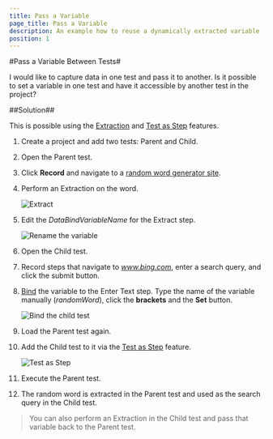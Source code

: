 ```yaml
---
title: Pass a Variable
page_title: Pass a Variable
description: An example how to reuse a dynamically extracted variable (during runtime) in different tests.
position: 1
---
```

#Pass a Variable Between Tests#

I would like to capture data in one test and pass it to another. Is it possible to set a variable in one test and have it accessible by another test in the project?

##Solution##

This is possible using the <a href="/features/recorder/verifications/Extraction" target="_blank">Extraction</a> and <a href="/features/custom-steps/test-as-step" target="_blank">Test as Step</a> features.

1. Create a project and add two tests: Parent and Child.

2. Open the Parent test.

3. Click **Record** and navigate to a <a href="http://watchout4snakes.com/wo4snakes/Random/RandomWordPlus" target="_blank">random word generator site</a>.

4. Perform an Extraction on the word.

	![Extract][1]

5. Edit the *DataBindVariableName* for the Extract step.

	![Rename the variable][2]

6. Open the Child test.

7. Record steps that navigate to *www.bing.com*, enter a search query, and click the submit button.

8. <a href="/features/data-driven-testing/attach-columns-input-values" target="_blank">Bind</a> the variable to the Enter Text step. Type the name of the variable manually (*randomWord*), click the **brackets** and the **Set** button.

	![Bind the child test][3]

9. Load the Parent test again.

10. Add the Child test to it via the <a href="/features/custom-steps/test-as-step" target="_blank">Test as Step</a> feature.

	![Test as Step][4]

11. Execute the Parent test.


12. The random word is extracted in the Parent test and used as the search query in the Child test.

> You can also perform an Extraction in the Child test and pass that variable back to the Parent test.

[1]: /img/knowledge-base/data-driven-testing-kb/pass-a-variable/fig1.png
[2]: /img/knowledge-base/data-driven-testing-kb/pass-a-variable/fig2.png
[3]: /img/knowledge-base/data-driven-testing-kb/pass-a-variable/fig3.png
[4]: /img/knowledge-base/data-driven-testing-kb/pass-a-variable/fig4.png
[5]: /img/knowledge-base/data-driven-testing-kb/pass-a-variable/fig5.png
